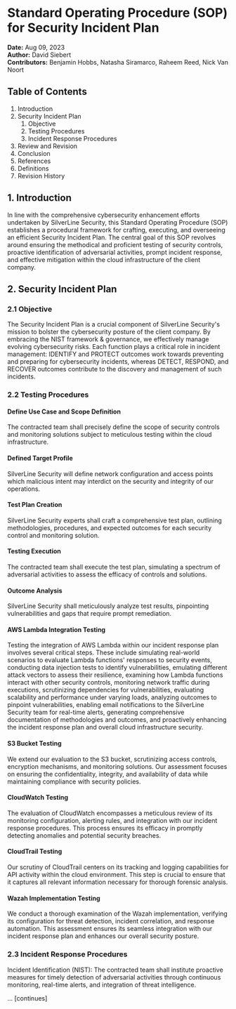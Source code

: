 # Standard Operating Procedure (SOP) for Security Incident Plan

**Date:** Aug 09, 2023  
**Author:** David Siebert  
**Contributors:** Benjamin Hobbs, Natasha Siramarco, Raheem Reed, Nick Van Noort  

## Table of Contents
1. Introduction
2. Security Incident Plan
   1. Objective
   2. Testing Procedures
   3. Incident Response Procedures
3. Review and Revision
4. Conclusion
5. References
6. Definitions
7. Revision History

## 1. Introduction

In line with the comprehensive cybersecurity enhancement efforts undertaken by SilverLine Security, this Standard Operating Procedure (SOP) establishes a procedural framework for crafting, executing, and overseeing an efficient Security Incident Plan. The central goal of this SOP revolves around ensuring the methodical and proficient testing of security controls, proactive identification of adversarial activities, prompt incident response, and effective mitigation within the cloud infrastructure of the client company.

## 2. Security Incident Plan

### 2.1 Objective

The Security Incident Plan is a crucial component of SilverLine Security's mission to bolster the cybersecurity posture of the client company. By embracing the NIST framework & governance, we effectively manage evolving cybersecurity risks. Each function plays a critical role in incident management: IDENTIFY and PROTECT outcomes work towards preventing and preparing for cybersecurity incidents, whereas DETECT, RESPOND, and RECOVER outcomes contribute to the discovery and management of such incidents.

### 2.2 Testing Procedures

#### Define Use Case and Scope Definition

The contracted team shall precisely define the scope of security controls and monitoring solutions subject to meticulous testing within the cloud infrastructure.

#### Defined Target Profile

SilverLine Security will define network configuration and access points which malicious intent may interdict on the security and integrity of our operations.

#### Test Plan Creation

SilverLine Security experts shall craft a comprehensive test plan, outlining methodologies, procedures, and expected outcomes for each security control and monitoring solution.

#### Testing Execution

The contracted team shall execute the test plan, simulating a spectrum of adversarial activities to assess the efficacy of controls and solutions.

#### Outcome Analysis

SilverLine Security shall meticulously analyze test results, pinpointing vulnerabilities and gaps that require prompt remediation.

#### AWS Lambda Integration Testing

Testing the integration of AWS Lambda within our incident response plan involves several critical steps. These include simulating real-world scenarios to evaluate Lambda functions' responses to security events, conducting data injection tests to identify vulnerabilities, emulating different attack vectors to assess their resilience, examining how Lambda functions interact with other security controls, monitoring network traffic during executions, scrutinizing dependencies for vulnerabilities, evaluating scalability and performance under varying loads, analyzing outcomes to pinpoint vulnerabilities, enabling email notifications to the SilverLine Security team for real-time alerts, generating comprehensive documentation of methodologies and outcomes, and proactively enhancing the incident response plan and overall cloud infrastructure security.

#### S3 Bucket Testing

We extend our evaluation to the S3 bucket, scrutinizing access controls, encryption mechanisms, and monitoring solutions. Our assessment focuses on ensuring the confidentiality, integrity, and availability of data while maintaining compliance with security policies.

#### CloudWatch Testing

The evaluation of CloudWatch encompasses a meticulous review of its monitoring configuration, alerting rules, and integration with our incident response procedures. This process ensures its efficacy in promptly detecting anomalies and potential security breaches.

#### CloudTrail Testing

Our scrutiny of CloudTrail centers on its tracking and logging capabilities for API activity within the cloud environment. This step is crucial to ensure that it captures all relevant information necessary for thorough forensic analysis.

#### Wazah Implementation Testing

We conduct a thorough examination of the Wazah implementation, verifying its configuration for threat detection, incident correlation, and response automation. This assessment ensures its seamless integration with our incident response plan and enhances our overall security posture.

### 2.3 Incident Response Procedures

Incident Identification (NIST): The contracted team shall institute proactive measures for timely detection of adversarial activities through continuous monitoring, real-time alerts, and integration of threat intelligence.

... [continues]

